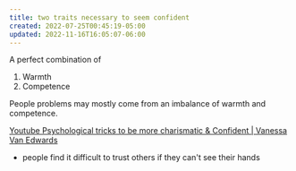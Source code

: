 ```yaml
---
title: two traits necessary to seem confident
created: 2022-07-25T00:45:19-05:00
updated: 2022-11-16T16:05:07-06:00
---
```


A perfect combination of

1. Warmth
2. Competence

People problems may mostly come from an imbalance of warmth and competence.

[Youtube Psychological tricks to be more charismatic & Confident | Vanessa Van Edwards](https://youtu.be/iApkwoskJkc?t=680)
* people find it difficult to trust others if they can't see their hands